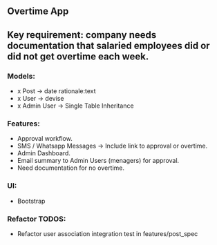 ## Overtime App

## Key requirement: company needs documentation that salaried employees did or did not get overtime each week. ##

### Models:
- x Post -> date rationale:text
- x User -> devise
- x Admin User -> Single Table Inheritance

### Features:

- Approval workflow.
- SMS / Whatsapp Messages -> Include link to approval or overtime.
- Admin Dashboard.
- Email summary to Admin Users (menagers) for approval.
- Need documentation for no overtime.

### UI:
- Bootstrap

### Refactor TODOS:
- Refactor user association integration test in features/post_spec
